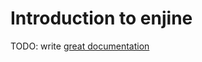 # Introduction to enjine

TODO: write [great documentation](http://jacobian.org/writing/great-documentation/what-to-write/)
